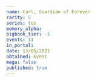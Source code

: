 ```yaml
---
name: Carl, Guardian of Forever
rarity: 5
series: tos
memory_alpha:
bigbook_tier: -1
events: 11
in_portal:
date: 13/05/2021
obtained: Event
mega: false
published: true
---
```



